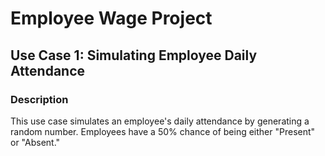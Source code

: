 # Employee Wage Project

## Use Case 1: Simulating Employee Daily Attendance

### Description
This use case simulates an employee's daily attendance by generating a random number. Employees have a 50% chance of being either "Present" or "Absent."

